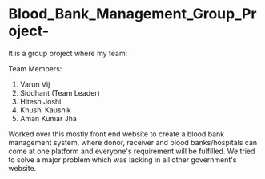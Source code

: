 # Blood_Bank_Management_Group_Project-

It is a group project where my team:


Team Members:
1) Varun Vij
2) Siddhant (Team Leader)
3) Hitesh Joshi
4) Khushi Kaushik
5) Aman Kumar Jha

Worked over this mostly front end website to create a blood bank management system, where donor, receiver and blood banks/hospitals can come at one platform and everyone's requirement will be fulfilled.
We tried to solve a major problem which was lacking in all other government's website.
